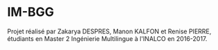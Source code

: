 # IM-BGG

Projet réalisé par Zakarya DESPRES, Manon KALFON et Renise PIERRE, étudiants en Master 2 Ingénierie Multilingue à l'INALCO en 2016-2017.
